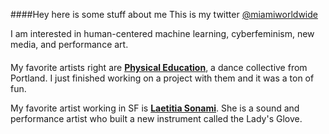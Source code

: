 ####Hey here is some stuff about me
This is my twitter [@miamiworldwide][twitterLink]

I am interested in human-centered machine learning, cyberfeminism, new media,
and performance art.

####
My favorite artists right are [**Physical Education**](http://physsicalleduucationn.wordpress.com/about), a dance collective from
Portland. I just finished working on a project with them and it was a ton of
fun.

My favorite artist working in SF is [**Laetitia Sonami**](https://www.wikipedia.org/wiki/Laetitia_Sonami).  She is a sound and
performance artist who built a new instrument called the Lady's Glove.


[twitterLink]: https://www.twitter.com/miamiworldwide
